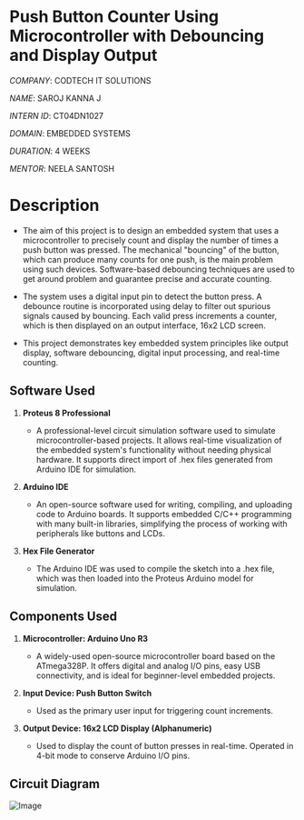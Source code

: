 # Push Button Counter Using Microcontroller with Debouncing and Display Output

*COMPANY*: CODTECH IT SOLUTIONS

*NAME*: SAROJ KANNA J

*INTERN ID*: CT04DN1027

*DOMAIN*: EMBEDDED SYSTEMS

*DURATION*: 4 WEEKS

*MENTOR*: NEELA SANTOSH

# Description

+ The aim of this project is to design an embedded system that uses a microcontroller to precisely count and display the number of times a push button was pressed.  The mechanical "bouncing" of the button, which can produce many counts for one push, is the main problem using such devices. Software-based debouncing techniques are used to get around problem and guarantee precise and accurate counting.

+ The system uses a digital input pin to detect the button press. A debounce routine is incorporated using delay to filter out spurious signals caused by bouncing. Each valid press increments a counter, which is then displayed on an output interface, 16x2 LCD screen.

+ This project demonstrates key embedded system principles like output display, software debouncing, digital input processing, and real-time counting.

## Software Used

1. **Proteus 8 Professional**
   - A professional-level circuit simulation software used to simulate microcontroller-based projects. It allows real-time visualization of the embedded system's functionality without needing physical hardware. It supports direct import of .hex files generated from Arduino IDE for simulation.

2. **Arduino IDE**
   - An open-source software used for writing, compiling, and uploading code to Arduino boards. It supports embedded C/C++ programming with many built-in libraries, simplifying the process of working with peripherals like buttons and LCDs.
  
3. **Hex File Generator**
   - The Arduino IDE was used to compile the sketch into a .hex file, which was then loaded into the Proteus Arduino model for simulation.
  
## Components Used

1. **Microcontroller: Arduino Uno R3**
   - A widely-used open-source microcontroller board based on the ATmega328P. It offers digital and analog I/O pins, easy USB connectivity, and is ideal for beginner-level embedded projects.
  
2. **Input Device: Push Button Switch**
   - Used as the primary user input for triggering count increments.

3. **Output Device: 16x2 LCD Display (Alphanumeric)**
   - Used to display the count of button presses in real-time. Operated in 4-bit mode to conserve Arduino I/O pins.

## Circuit Diagram

![Image](https://github.com/user-attachments/assets/b5e90c6a-0148-4dee-bc53-180c51e3c5bb)
